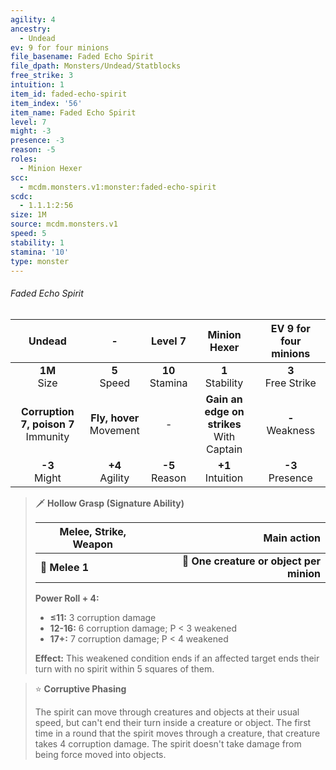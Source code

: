 ```yaml
---
agility: 4
ancestry:
  - Undead
ev: 9 for four minions
file_basename: Faded Echo Spirit
file_dpath: Monsters/Undead/Statblocks
free_strike: 3
intuition: 1
item_id: faded-echo-spirit
item_index: '56'
item_name: Faded Echo Spirit
level: 7
might: -3
presence: -3
reason: -5
roles:
  - Minion Hexer
scc:
  - mcdm.monsters.v1:monster:faded-echo-spirit
scdc:
  - 1.1.1:2:56
size: 1M
source: mcdm.monsters.v1
speed: 5
stability: 1
stamina: '10'
type: monster
---
```


###### Faded Echo Spirit

|                  Undead                  |              -               |       Level 7       |                 Minion Hexer                  | EV 9 for four minions  |
| :--------------------------------------: | :--------------------------: | :-----------------: | :-------------------------------------------: | :--------------------: |
|             **1M**<br/> Size             |       **5**<br/> Speed       | **10**<br/> Stamina |             **1**<br/> Stability              | **3**<br/> Free Strike |
| **Corruption 7, poison 7**<br/> Immunity | **Fly, hover**<br/> Movement |          -          | **Gain an edge on strikes**<br/> With Captain |  **-**<br/> Weakness   |
|            **-3**<br/> Might             |     **+4**<br/> Agility      | **-5**<br/> Reason  |             **+1**<br/> Intuition             |  **-3**<br/> Presence  |

<!-- -->
> 🗡 **Hollow Grasp (Signature Ability)**
>
> | **Melee, Strike, Weapon** |                          **Main action** |
> | ------------------------- | ---------------------------------------: |
> | **📏 Melee 1**            | **🎯 One creature or object per minion** |
>
> **Power Roll + 4:**
>
> - **≤11:** 3 corruption damage
> - **12-16:** 6 corruption damage; P < 3 weakened
> - **17+:** 7 corruption damage; P < 4 weakened
>
> **Effect:** This weakened condition ends if an affected target ends their turn with no spirit within 5 squares of them.

<!-- -->
> ⭐️ **Corruptive Phasing**
>
> The spirit can move through creatures and objects at their usual speed, but can't end their turn inside a creature or object. The first time in a round that the spirit moves through a creature, that creature takes 4 corruption damage. The spirit doesn't take damage from being force moved into objects.
